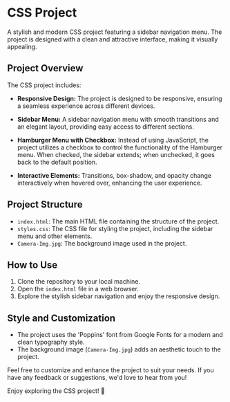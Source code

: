 # CSS Project

A stylish and modern CSS project featuring a sidebar navigation menu. The project is designed with a clean and attractive interface, making it visually appealing.

## Project Overview

The CSS project includes:

- **Responsive Design:** The project is designed to be responsive, ensuring a seamless experience across different devices.

- **Sidebar Menu:** A sidebar navigation menu with smooth transitions and an elegant layout, providing easy access to different sections.

- **Hamburger Menu with Checkbox:** Instead of using JavaScript, the project utilizes a checkbox to control the functionality of the Hamburger menu. When checked, the sidebar extends; when unchecked, it goes back to the default position.

- **Interactive Elements:** Transitions, box-shadow, and opacity change interactively when hovered over, enhancing the user experience.

## Project Structure

- `index.html`: The main HTML file containing the structure of the project.
- `styles.css`: The CSS file for styling the project, including the sidebar menu and other elements.
- `Camera-Img.jpg`: The background image used in the project.

## How to Use

1. Clone the repository to your local machine.
2. Open the `index.html` file in a web browser.
3. Explore the stylish sidebar navigation and enjoy the responsive design.

## Style and Customization

- The project uses the 'Poppins' font from Google Fonts for a modern and clean typography style.
- The background image (`Camera-Img.jpg`) adds an aesthetic touch to the project.


Feel free to customize and enhance the project to suit your needs. If you have any feedback or suggestions, we'd love to hear from you!

Enjoy exploring the CSS project! 🚀
